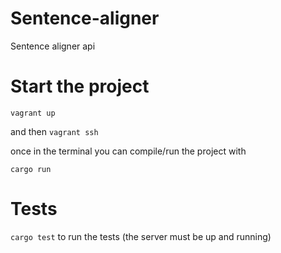 # Sentence-aligner

Sentence aligner api

# Start the project 

`vagrant up`

and then `vagrant ssh`

once in the terminal you can compile/run the project with

`cargo run`

# Tests

`cargo test` to run the tests
(the server must be up and running)
